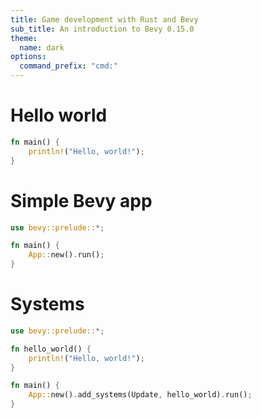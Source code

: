 ```yaml
---
title: Game development with Rust and Bevy
sub_title: An introduction to Bevy 0.15.0
theme:
  name: dark
options:
  command_prefix: "cmd:"
---
```


Hello world
===========

<!-- include-code: examples/001-hello_world/main.rs§1 -->
```rust +line_numbers
fn main() {
    println!("Hello, world!");
}
```
<!-- cmd:end_slide -->

Simple Bevy app
===============

<!-- include-code: examples/002-bevy_app/main.rs§1 -->
```rust +line_numbers {1|4|all}
use bevy::prelude::*;

fn main() {
    App::new().run();
}
```
<!-- cmd:end_slide -->

Systems
=======

<!-- include-code: examples/003-bevy_hello_world/main.rs§1 -->
```rust +line_numbers {3-5|8|all}
use bevy::prelude::*;

fn hello_world() {
    println!("Hello, world!");
}

fn main() {
    App::new().add_systems(Update, hello_world).run();
}
```
